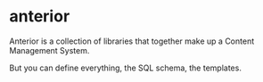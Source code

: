 # anterior

Anterior is a collection of libraries that together make up a Content Management System.

But you can define everything, the SQL schema, the templates.
